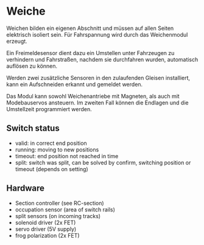 # Weiche
Weichen bilden ein eigenen Abschnitt und müssen auf allen Seiten elektrisch isoliert sein. Für Fahrspannung wird durch das Weichenmodul erzeugt.

Ein Freimeldesensor dient dazu ein Umstellen unter Fahrzeugen zu verhindern und Fahrstraßen, nachdem sie durchfahren wurden, automatisch auflösen zu können. 

Werden zwei zusätzliche Sensoren in den zulaufenden Gleisen installiert, kann ein Aufschneiden erkannt und gemeldet werden.

Das Modul kann sowohl Weichenantriebe mit Magneten, als auch mit Modebauservos ansteuern. Im zweiten Fall können die Endlagen und die Umstellzeit programmiert werden.

## Switch status
- valid: in correct end position
- running: moving to new positions
- timeout: end position not reached in time
- split: switch was split, can be solved by confirm, switching position or timeout (depends on setting)

## Hardware
- Section controller (see RC-section)
- occupation sensor (area of switch rails)
- split sensors (on incoming tracks)
- solenoid driver (2x FET)
- servo driver (5V supply)
- frog polarization (2x FET)
